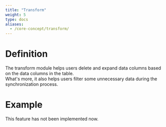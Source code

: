 ```yaml
---
title: "Transform"
weight: 5
type: docs
aliases:
  - /core-concept/transform/
---
```

<!--
Licensed to the Apache Software Foundation (ASF) under one
or more contributor license agreements.  See the NOTICE file
distributed with this work for additional information
regarding copyright ownership.  The ASF licenses this file
to you under the Apache License, Version 2.0 (the
"License"); you may not use this file except in compliance
with the License.  You may obtain a copy of the License at

  http://www.apache.org/licenses/LICENSE-2.0

Unless required by applicable law or agreed to in writing,
software distributed under the License is distributed on an
"AS IS" BASIS, WITHOUT WARRANTIES OR CONDITIONS OF ANY
KIND, either express or implied.  See the License for the
specific language governing permissions and limitations
under the License.
-->

# Definition
The transform module helps users delete and expand data columns based on the data columns in the table.      
What's more, it also helps users filter some unnecessary data during the synchronization process.

# Example
This feature has not been implemented now.